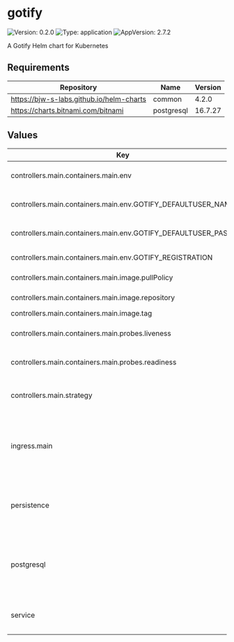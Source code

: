 # gotify

![Version: 0.2.0](https://img.shields.io/badge/Version-0.2.0-informational?style=flat-square) ![Type: application](https://img.shields.io/badge/Type-application-informational?style=flat-square) ![AppVersion: 2.7.2](https://img.shields.io/badge/AppVersion-2.7.2-informational?style=flat-square)

A Gotify Helm chart for Kubernetes

## Requirements

| Repository | Name | Version |
|------------|------|---------|
| https://bjw-s-labs.github.io/helm-charts | common | 4.2.0 |
| https://charts.bitnami.com/bitnami | postgresql | 16.7.27 |

## Values

| Key | Type | Default | Description |
|-----|------|---------|-------------|
| controllers.main.containers.main.env | object | See [values.yaml](./values.yaml) | environment variables. [[ref]](https://gotify.net/docs/config#environment-variables) |
| controllers.main.containers.main.env.GOTIFY_DEFAULTUSER_NAME | string | `"admin"` | Default admin username |
| controllers.main.containers.main.env.GOTIFY_DEFAULTUSER_PASS | string | `"admin"` | Default admin password |
| controllers.main.containers.main.env.GOTIFY_REGISTRATION | string | `"false"` | Allow registration |
| controllers.main.containers.main.image.pullPolicy | string | `"IfNotPresent"` | image pull policy |
| controllers.main.containers.main.image.repository | string | `"ghcr.io/gotify/server"` | image repository |
| controllers.main.containers.main.image.tag | string | `"2.7.2"` | image tag |
| controllers.main.containers.main.probes.liveness | object | `{"path":"/health","type":"HTTP"}` | Configures liveness probe |
| controllers.main.containers.main.probes.readiness | object | `{"path":"/health","type":"HTTP"}` | Configures readiness probe |
| controllers.main.strategy | string | `"RollingUpdate"` | Set the controller upgrade strategy |
| ingress.main | object | See [values.yaml](./values.yaml) | Enable and configure ingress settings for the chart under this key. |
| persistence | object | See [values.yaml](./values.yaml) | Configure persistence settings for the chart under this key. |
| postgresql | object | See [values.yaml](./values.yaml) | Enable and configure postgresql database subchart under this key.    [[ref]](https://github.com/bitnami/charts/tree/main/bitnami/postgresql) |
| service | object | See [values.yaml](./values.yaml) | Configures service settings for the chart. |


